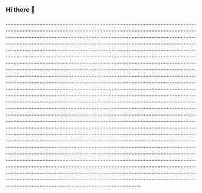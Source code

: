 ### Hi there 👋

....................................................................................................................................................................................................................................................................................................................................................................................................................................................................................................................................................................................................................................................................................................................................................................................................................................................................................................................................................................................................................................................................................................................................................................................................................................................................................................................................................................................................................................................................................................................................................................................................................................................................................................................................................................................................................................................................................................................................................................................................................................................................................................................................................................................................................................................................................................................................................................................................................................................................................................................................................................................................................................................................................................................................................................................................................................................................................................................................................................................................................................................................................................................................................................................................................................................................................................................